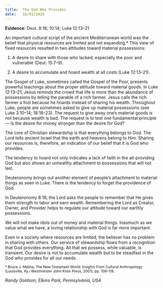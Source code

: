 ```yaml
---
title:  The God Who Provides
date:   16/01/2018
---
```


**Evidence**: Deut. 8:18; 10:14; Luke 12:13–21

An important cultural script of the ancient Mediterranean world was the belief that physical resources are limited and not expanding.* This view of fixed resources resulted in two attitudes toward material possessions:

1. A desire to share with those who lacked, especially the poor and vulnerable (Deut. 15:7–9).

2. A desire to accumulate and hoard wealth at all costs (Luke 12:13–21).

The Gospel of Luke, sometimes called the Gospel of the Poor, presents powerful teachings about the proper attitude toward material goods. In Luke 12:13–21, Jesus reminds the crowd that life is more than the abundance of possessions by telling the parable of a rich farmer. Jesus calls the rich farmer a fool because he hoards instead of sharing his wealth. Throughout Luke, people are sometimes asked to give up material possessions (see Luke 3:10–14; 18:18–23). The request to give away one’s material goods is not because wealth is bad. The request is to test one fundamental principle— Is the desire for money stronger than the desire for God?

The core of Christian stewardship is that everything belongs to God. The Lord tells ancient Israel that the earth and heavens belong to Him. Sharing our resources is, therefore, an indication of our belief that it is God who provides.

The tendency to hoard not only indicates a lack of faith in the all-providing God but also shows an unhealthy attachment to possessions that will not last.

Deuteronomy brings out another element of people’s attachment to material things as seen in Luke. There is the tendency to forget the providence of God.

In Deuteronomy 8:18, the Lord asks the people to remember that He gives them strength to labor and earn wealth. Remembering the Lord as Creator, Owner, and Provider helps to regulate our attitude toward our earthly possessions.

We will not make idols out of money and material things. Inasmuch as we value what we have, a loving relationship with God is far more important.

Even in a society where resources are limited, the believer has no problem in sharing with others. Our service of stewardship flows from a recognition that God provides everything. All that we possess, while valuable, is transient. Our desire is not to accumulate wealth but to be steadfast in the God who provides for all our needs.

<sup>* Bruce J. Malina, The New Testament World: Insights From Cultural Anthropology (Louisville, Ky.: Westminster John Knox Press, 2001), pp. 108–118.</sup>

_Randy Goldson, Elkins Park, Pennsylvania, USA_